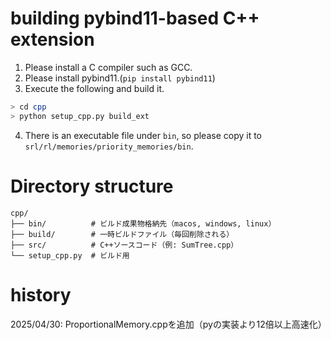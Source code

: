 # building pybind11-based C++ extension

1. Please install a C compiler such as GCC.
2. Please install pybind11.(`pip install pybind11`)
3. Execute the following and build it.
``` bash
> cd cpp
> python setup_cpp.py build_ext
```

4. There is an executable file under `bin`, so please copy it to `srl/rl/memories/priority_memories/bin`.


# Directory structure

```
cpp/
├── bin/          # ビルド成果物格納先（macos, windows, linux）
├── build/        # 一時ビルドファイル（毎回削除される）
├── src/          # C++ソースコード（例: SumTree.cpp）
└── setup_cpp.py  # ビルド用
```


# history
2025/04/30: ProportionalMemory.cppを追加（pyの実装より12倍以上高速化）

